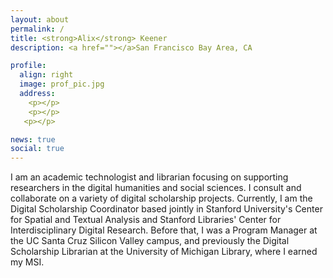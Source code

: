 ```yaml
---
layout: about
permalink: /
title: <strong>Alix</strong> Keener
description: <a href=""></a>San Francisco Bay Area, CA

profile:
  align: right
  image: prof_pic.jpg
  address: 
    <p></p>
    <p></p>
   <p></p>

news: true
social: true
---
```


I am an academic technologist and librarian focusing on supporting researchers in the digital humanities and social sciences. I consult and collaborate on a variety of digital scholarship projects. Currently, I am the Digital Scholarship Coordinator based jointly in Stanford University's Center for Spatial and Textual Analysis and Stanford Libraries' Center for Interdisciplinary Digital Research. Before that, I was a Program Manager at the UC Santa Cruz Silicon Valley campus, and previously the Digital Scholarship Librarian at the University of Michigan Library, where I earned my MSI. 


